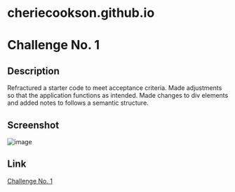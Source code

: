 # cheriecookson.github.io
# Challenge No. 1

## Description
Refractured a starter code to meet acceptance criteria.  Made adjustments so that the application functions as intended.  Made changes to div elements and added notes to follows a semantic structure. 

## Screenshot

![image](https://user-images.githubusercontent.com/65319429/82743176-34042f00-9d2d-11ea-9d40-1a2b4d045af0.png)

## Link

[Challenge No. 1](/cheriecookson.github.io/Develop/index.html)
